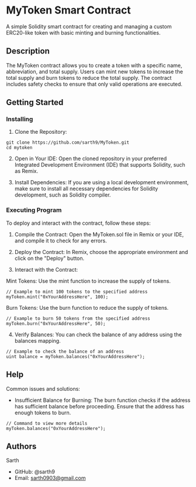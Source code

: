 # MyToken Smart Contract
A simple Solidity smart contract for creating and managing a custom ERC20-like token with basic minting and burning functionalities.

## Description
The MyToken contract allows you to create a token with a specific name, abbreviation, and total supply. Users can mint new tokens to increase the total supply and burn tokens to reduce the total supply. The contract includes safety checks to ensure that only valid operations are executed.

## Getting Started
### Installing
1. Clone the Repository:
```
git clone https://github.com/sarth9/MyToken.git
cd mytoken
```

2. Open in Your IDE:
Open the cloned repository in your preferred Integrated Development Environment (IDE) that supports Solidity, such as Remix.

3. Install Dependencies:
If you are using a local development environment, make sure to install all necessary dependencies for Solidity development, such as Solidity compiler.

### Executing Program
To deploy and interact with the contract, follow these steps:

1. Compile the Contract:
Open the MyToken.sol file in Remix or your IDE, and compile it to check for any errors.

2. Deploy the Contract:
In Remix, choose the appropriate environment and click on the "Deploy" button.

3. Interact with the Contract:

Mint Tokens:
Use the mint function to increase the supply of tokens.
```
// Example to mint 100 tokens to the specified address
myToken.mint("0xYourAddressHere", 100);
```
Burn Tokens:
Use the burn function to reduce the supply of tokens.
```
// Example to burn 50 tokens from the specified address
myToken.burn("0xYourAddressHere", 50);
```

4. Verify Balances:
You can check the balance of any address using the balances mapping.
```
// Example to check the balance of an address
uint balance = myToken.balances("0xYourAddressHere");
```

## Help
Common issues and solutions:

* Insufficient Balance for Burning:
The burn function checks if the address has sufficient balance before proceeding. Ensure that the address has enough tokens to burn.
```
// Command to view more details
myToken.balances("0xYourAddressHere");
```

## Authors
Sarth
* GitHub: @sarth9
* Email: sarth0903@gmail.com
